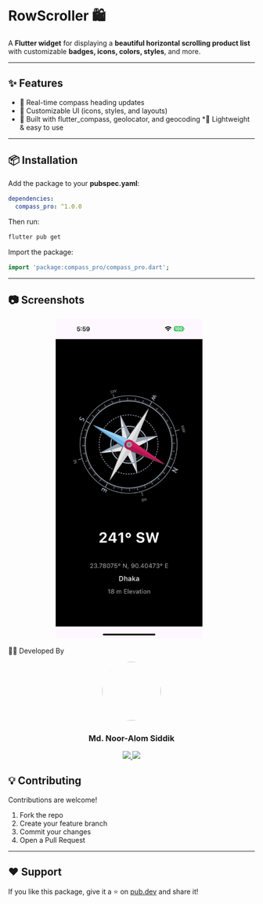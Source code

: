 # RowScroller 🛍️

A **Flutter widget** for displaying a **beautiful horizontal scrolling product list** with customizable **badges, icons, colors, styles**, and more.

---

## ✨ Features
* 🔄 Real-time compass heading updates
* 🎨 Customizable UI (icons, styles, and layouts)
* 📡 Built with flutter_compass, geolocator, and geocoding
*🧭 Lightweight & easy to use

---

## 📦 Installation

Add the package to your **pubspec.yaml**:

```yaml
dependencies:
  compass_pro: ^1.0.0
```

Then run:

```bash
flutter pub get
```

Import the package:

```dart
import 'package:compass_pro/compass_pro.dart';
```

---

## 📷 Screenshots
<p align="center">
  <img src="https://github.com/nooralom1/compass_pro/blob/main/asset/example.jpeg" width="300" style="margin-right: 10px;" />
</p>



👨‍💻 Developed By
<p align="center"> <img src="https://avatars.githubusercontent.com/u/132379427?v=4" width="120" height="120" style="border-radius:50%" /> </p> <h3 align="center">Md. Noor-Alom Siddik</h3> <p align="center"> <a href="https://github.com/nooralom1"> <img src="https://img.shields.io/badge/GitHub-mdabdullahalsiddik-black?logo=github" /> </a> <a href="mailto:mailto:noor418534@gmail.com"> <img src="https://img.shields.io/badge/Email-mdabdullahalsiddik.dev%40gmail.com-red?logo=gmail" /> </a> </p>


## 💡 Contributing

Contributions are welcome!

1. Fork the repo
2. Create your feature branch
3. Commit your changes
4. Open a Pull Request

---

## ❤️ Support

If you like this package, give it a ⭐ on [pub.dev](https://pub.dev/packages/compass_pro) and share it!
